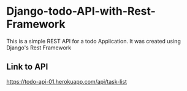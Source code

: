 # Django-todo-API-with-Rest-Framework
This is a simple REST API for a todo Application. It was created using Django's Rest Framework

## Link to API
https://todo-api-01.herokuapp.com/api/task-list
